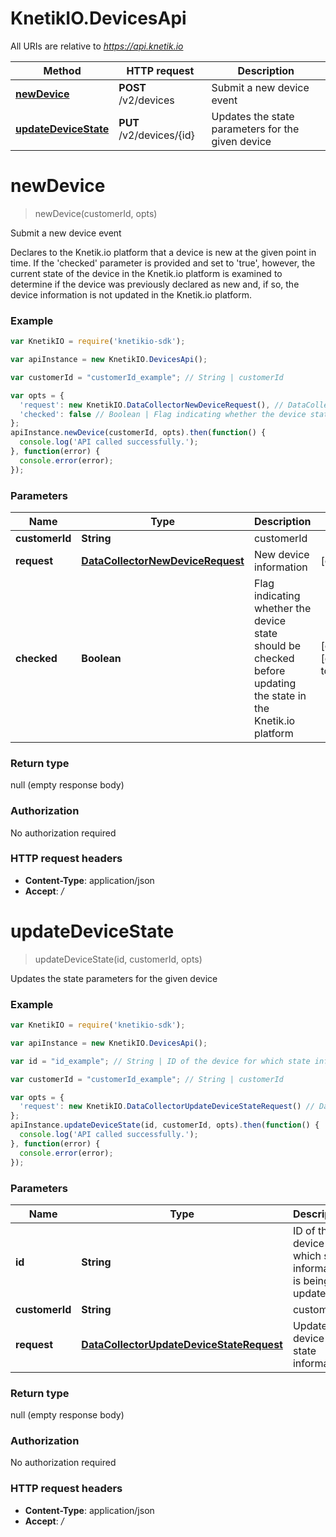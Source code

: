 # KnetikIO.DevicesApi

All URIs are relative to *https://api.knetik.io*

Method | HTTP request | Description
------------- | ------------- | -------------
[**newDevice**](DevicesApi.md#newDevice) | **POST** /v2/devices | Submit a new device event
[**updateDeviceState**](DevicesApi.md#updateDeviceState) | **PUT** /v2/devices/{id} | Updates the state parameters for the given device


<a name="newDevice"></a>
# **newDevice**
> newDevice(customerId, opts)

Submit a new device event

Declares to the Knetik.io platform that a device is new at the given point in time. If the &#39;checked&#39; parameter is provided and set to &#39;true&#39;, however, the current state of the device in the Knetik.io platform is examined to determine if the device was previously declared as new and, if so, the device information is not updated in the Knetik.io platform.

### Example
```javascript
var KnetikIO = require('knetikio-sdk');

var apiInstance = new KnetikIO.DevicesApi();

var customerId = "customerId_example"; // String | customerId

var opts = { 
  'request': new KnetikIO.DataCollectorNewDeviceRequest(), // DataCollectorNewDeviceRequest | New device information
  'checked': false // Boolean | Flag indicating whether the device state should be checked before updating the state in the Knetik.io platform
};
apiInstance.newDevice(customerId, opts).then(function() {
  console.log('API called successfully.');
}, function(error) {
  console.error(error);
});

```

### Parameters

Name | Type | Description  | Notes
------------- | ------------- | ------------- | -------------
 **customerId** | **String**| customerId | 
 **request** | [**DataCollectorNewDeviceRequest**](DataCollectorNewDeviceRequest.md)| New device information | [optional] 
 **checked** | **Boolean**| Flag indicating whether the device state should be checked before updating the state in the Knetik.io platform | [optional] [default to false]

### Return type

null (empty response body)

### Authorization

No authorization required

### HTTP request headers

 - **Content-Type**: application/json
 - **Accept**: */*

<a name="updateDeviceState"></a>
# **updateDeviceState**
> updateDeviceState(id, customerId, opts)

Updates the state parameters for the given device

### Example
```javascript
var KnetikIO = require('knetikio-sdk');

var apiInstance = new KnetikIO.DevicesApi();

var id = "id_example"; // String | ID of the device for which state information is being updated

var customerId = "customerId_example"; // String | customerId

var opts = { 
  'request': new KnetikIO.DataCollectorUpdateDeviceStateRequest() // DataCollectorUpdateDeviceStateRequest | Updated device state information
};
apiInstance.updateDeviceState(id, customerId, opts).then(function() {
  console.log('API called successfully.');
}, function(error) {
  console.error(error);
});

```

### Parameters

Name | Type | Description  | Notes
------------- | ------------- | ------------- | -------------
 **id** | **String**| ID of the device for which state information is being updated | 
 **customerId** | **String**| customerId | 
 **request** | [**DataCollectorUpdateDeviceStateRequest**](DataCollectorUpdateDeviceStateRequest.md)| Updated device state information | [optional] 

### Return type

null (empty response body)

### Authorization

No authorization required

### HTTP request headers

 - **Content-Type**: application/json
 - **Accept**: */*

